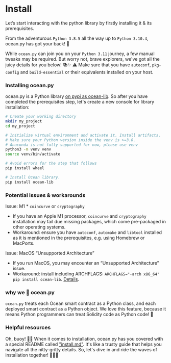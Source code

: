 # Install

Let’s start interacting with the python library by firstly installing it & its prerequisites.

From the adventurous `Python 3.8.5` all the way up to `Python 3.10.4`, ocean.py has got your back! 🚀

While `ocean.py` can join you on your `Python 3.11` journey, a few manual tweaks may be required. But worry not, brave explorers, we've got all the juicy details for you below! 📚✨ ⚠️ Make sure that you have `autoconf`, `pkg-config` and `build-essential` or their equivalents installed on your host.

### Installing ocean.py

ocean.py is a Python library [on pypi as ocean-lib](https://pypi.org/project/ocean-lib/). So after you have completed the prerequisites step, let's create a new console for library installation:

```bash
# Create your working directory
mkdir my_project
cd my_project

# Initialize virtual environment and activate it. Install artifacts.
# Make sure your Python version inside the venv is >=3.8.
# Anaconda is not fully supported for now, please use venv
python3 -m venv venv
source venv/bin/activate

# Avoid errors for the step that follows
pip install wheel

# Install Ocean library.
pip install ocean-lib
```

### Potential issues & workarounds

Issue: M1 \* `coincurve` or `cryptography`

* If you have an Apple M1 processor, `coincurve` and `cryptography` installation may fail due missing packages, which come pre-packaged in other operating systems.
* Workaround: ensure you have `autoconf`, `automake` and `libtool` installed as it is mentioned in the prerequisites, e.g. using Homebrew or MacPorts.

Issue: MacOS “Unsupported Architecture”

* If you run MacOS, you may encounter an “Unsupported Architecture” issue.
* Workaround: install including ARCHFLAGS: `ARCHFLAGS="-arch x86_64" pip install ocean-lib`. [Details](https://github.com/oceanprotocol/ocean.py/issues/486).

### why we 🥰 ocean.py

`ocean.py` treats each Ocean smart contract as a Python class, and each deployed smart contract as a Python object. We love this feature, because it means Python programmers can treat Solidity code as Python code! 🤯

### Helpful resources

Oh, buoy! 🌊🐙 When it comes to installation, ocean.py has you covered with a special README called ["install.md"](https://github.com/oceanprotocol/ocean.py/blob/main/READMEs/install.md). It's like a trusty guide that helps you navigate all the nitty-gritty details. So, let's dive in and ride the waves of installation together! 🏄‍♂️🌊
